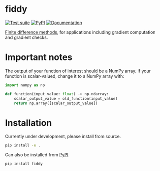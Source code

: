 # fiddy

[![Test suite](https://github.com/ICB-DCM/fiddy/actions/workflows/test_suite.yml/badge.svg)](https://github.com/ICB-DCM/fiddy/actions/workflows/test_suite.yml)
[![PyPI](https://badge.fury.io/py/fiddy.svg)](https://badge.fury.io/py/fiddy)
[![Documentation](https://readthedocs.org/projects/fiddy/badge/?version=latest)](https://fiddy.readthedocs.io)

[Finite difference methods](https://en.wikipedia.org/wiki/Finite_difference),
for applications including gradient computation and gradient checks.

# Important notes

The output of your function of interest should be a NumPy array. If your function is scalar-valued, change it to a NumPy array with:
```python
import numpy as np

def function(input_value: float) -> np.ndarray:
    scalar_output_value = old_function(input_value)
    return np.array([scalar_output_value])
```

# Installation

Currently under development, please install from source.
```bash
pip install -e .
```

Can also be installed from [PyPI](https://pypi.org/project/fiddy/)
```bash
pip install fiddy
```
